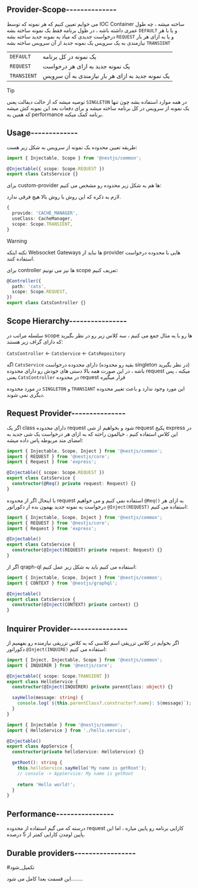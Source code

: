 
## Provider-Scope--------------

می خوایم تعیین کنیم که هر نمونه که توسط IOC Container ساخته میشه ، چه طول عمری داشته باشه ، در طول برنامه فقط یک نمونه ساخته بشه `DEFAULT` 
و یا با هر درخواست جدیدی که میاد یه نمونه جدید ساخته بشه `REQUEST` 
و یا به ازای هر بار نیازمندی به یک سرویس یک نمونه جدید از آن سرویس ساخته بشه `TRANSIENT`

|             |                                                   |
| ----------- | ------------------------------------------------- |
| `DEFAULT`   | یک نمونه در کل برنامه                             |
| `REQUEST`   | یک نمونه جدید به ازای هر درخواست                  |
| `TRANSIENT` | یک نمونه جدید به ازای هر بار نیازمندی به آن سرویس |

>[!tip]
>توصیه میشه که از حالت دیفالت یعنی `SINGLETON` در همه موارد استفاده بشه چون تنها یک نمونه از سرویس در کل برنامه ساخته میشه و برای دفعات بعد این نمونه کش میشه که همین به performance برنامه کمک میکنه.

## Usage-------------

طریقه تعیین محدوده یک نمونه از سرویس به شکل زیر هست:

```typescript
import { Injectable, Scope } from '@nestjs/common';

@Injectable({ scope: Scope.REQUEST })
export class CatsService {}
```

برای custom-provider ها هم به شکل زیر محدوده رو مشخص می کنیم:

لازم به ذکره که این روش با روش بالا هیچ فرقی ندارد.

```typescript
{
  provide: 'CACHE_MANAGER',
  useClass: CacheManager,
  scope: Scope.TRANSIENT,
}
```

>[!warning]
>نکته اینکه Websocket Gateways ها نباید از provider هایی با محدوده درخواست استفاده کنند.

برای controller ها نیز می تونیم scope تعریف کنیم:

```typescript
@Controller({
  path: 'cats',
  scope: Scope.REQUEST,
})
export class CatsController {}
```

## Scope Hierarchy----------------

سلسله مراتب در scope ها رو با یه مثال جمع می کنیم ، سه کلاس زیر رو در نظر بگیرید که دارای گراف زیر هستند:

`CatsController` <- `CatsService` <- `CatsRepository`

اگه `CatsService` دارای محدوده درخواست (بقیه رو محدوده singleton در نظر بگیرید) باشه ، در این صورت همه بالا دستی های خودش رو دارای محدوده request میکنه ، پس یعنی `CatsController` در محدوده request قرار میگیره

در مورد محدوده `SINGLETON` و `TRANSIANT` این مورد وجود ندارد و باعث تغییر محدوده دیگری نمی شوند.

## Request Provider---------------

اگر یک class دارای محدوده request شود و بخواهیم از شی request پکیج express در این کلاس استفاده کنیم ، خیالمون راحته که به ازای هر درخواست یک شی جدید به امضای متد مربوطه پاس داده میشه:

```typescript
import { Injectable, Scope, Inject } from '@nestjs/common';
import { REQUEST } from '@nestjs/core';
import { Request } from 'express';

@Injectable({ scope: Scope.REQUEST })
export class CatsService {
  constructor(@Req() private request: Request) {}
}
```

با اینحال اگر از محدوده request استفاده نمی کنیم و می خواهیم `@Req()` به ازای هر درخواست یه نمونه جدید بهمون بده از دکوراتور `@Inject(REQUEST)` استفاده می کنیم:

```typescript
import { Injectable, Scope, Inject } from '@nestjs/common';
import { REQUEST } from '@nestjs/core';
import { Request } from 'express';

@Injectable()
export class CatsService {
  constructor(@Inject(REQUEST) private request: Request) {}
}
```

اگر از qraph-ql استفاده می کنیم باید به شکل زیر عمل کنیم:

```typescript
import { Injectable, Scope, Inject } from '@nestjs/common';
import { CONTEXT } from '@nestjs/graphql';

@Injectable()
export class CatsService {
  constructor(@Inject(CONTEXT) private context) {}
}
```

##  Inquirer Provider----------------

اگر بخوایم در کلاس تزریقی اسم کلاسی که به کلاس تزریقی نیازمنده رو بفهمیم از دکوراتور `@Inject(INQUIRE)` استفاده می کنیم:

```typescript
import { Inject, Injectable, Scope } from '@nestjs/common';
import { INQUIRER } from '@nestjs/core';

@Injectable({ scope: Scope.TRANSIENT })
export class HelloService {
  constructor(@Inject(INQUIRER) private parentClass: object) {}

  sayHello(message: string) {
    console.log(`${this.parentClass?.constructor?.name}: ${message}`);
  }
}
```

```typescript
import { Injectable } from '@nestjs/common';
import { HelloService } from './hello.service';

@Injectable()
export class AppService {
  constructor(private helloService: HelloService) {}

  getRoot(): string {
    this.helloService.sayHello('My name is getRoot'); 
    // console -> AppService: My name is getRoot
    
    return 'Hello world!';
  }
}
```

## Performance----------------

درسته که می گیم استفاده از محدوده request کارایی برنامه رو پایین میاره ، اما این پایین اومدن کارایی کمتر از 5 درصده.

## Durable providers-----------------

#تکمیل_شود 

این قسمت بعدا کامل می شود........